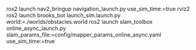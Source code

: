 ros2 launch nav2_bringup navigation_launch.py use_sim_time:=true
rviz2
ros2 launch brooks_bot launch_sim.launch.py world:=./worlds/obstacles.world
ros2 launch slam_toolbox online_async_launch.py slam_params_file:=config/mapper_params_online_async.yaml use_sim_time:=true
